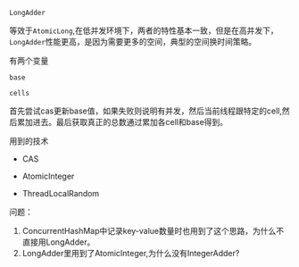 `LongAdder`

等效于`AtomicLong`,在低并发环境下，两者的特性基本一致，但是在高并发下，`LongAdder`性能更高，是因为需要更多的空间，典型的空间换时间策略。

有两个变量

`base`

`cells`

首先尝试cas更新base值，如果失败则说明有并发，然后当前线程跟特定的cell,然后累加进去。最后获取真正的总数通过累加各cell和base得到。

用到的技术

* CAS

* AtomicInteger

* ThreadLocalRandom

  



问题：

1. ConcurrentHashMap中记录key-value数量时也用到了这个思路，为什么不直接用LongAdder。
2. LongAdder里用到了AtomicInteger,为什么没有IntegerAdder?

